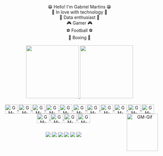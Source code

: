 <div align="center">
😁 Hello! I'm Gabriel Martins 😁 <br>
🤖 In love with technology 🤖 <br>
🎲 Data enthusiast 🎲 <br>
🎮 Gamer 🎮 <br>
⚽ Football ⚽ <br>
🥊 Boxing 🥊
</div>

<br>

<div align="center">
  <a href="https://github.com/GabrielMartinsz">
  <img height="170em" src="https://github-readme-stats.vercel.app/api?username=GabrielMartinsz&show_icons=true&theme=tokyonight&include_all_commits=true&count_private=true"/>
  <img height="170em" src="https://github-readme-stats.vercel.app/api/top-langs/?username=GabrielMartinsz&layout=compact&langs_count=7&theme=tokyonight"/>
</div>
 
<div style="display: inline_block" align="center"><br>
  <img align="center" alt="GM-Linux" height="30" width="40" src="https://cdn.jsdelivr.net/gh/devicons/devicon/icons/linux/linux-original.svg">
  <img align="center" alt="GM-Javascript" height="30" width="40" src="https://cdn.jsdelivr.net/gh/devicons/devicon/icons/javascript/javascript-original.svg">
  <img align="center" alt="GM-NodeJs" height="30" width="40" src="https://cdn.jsdelivr.net/gh/devicons/devicon/icons/nodejs/nodejs-original.svg">
  <img align="center" alt="GM-Python" height="30" width="40" src="https://cdn.jsdelivr.net/gh/devicons/devicon/icons/python/python-original.svg">
  <img align="center" alt="GM-Git" height="30" width="40" src="https://cdn.jsdelivr.net/gh/devicons/devicon/icons/git/git-original.svg">
  <img align="center" alt="GM-MySQL" height="30" width="40" src="https://cdn.jsdelivr.net/gh/devicons/devicon/icons/mysql/mysql-plain.svg">
  <img align="center" alt="GM-PostgreSQL" height="30" width="40" src="https://cdn.jsdelivr.net/gh/devicons/devicon/icons/postgresql/postgresql-plain.svg">
  <img align="center" alt="GM-MongoDB" height="30" width="40" src="https://cdn.jsdelivr.net/gh/devicons/devicon/icons/mongodb/mongodb-original.svg">
  <img align="center" alt="GM-Docker" height="30" width="40" src="https://cdn.jsdelivr.net/gh/devicons/devicon/icons/docker/docker-original.svg">
  <img align="center" alt="GM-Kubernetes" height="30" width="40" src="https://cdn.jsdelivr.net/gh/devicons/devicon/icons/kubernetes/kubernetes-plain.svg">
  <img align="center" alt="GM-Terraform" height="30" width="40" src="https://cdn.jsdelivr.net/gh/devicons/devicon/icons/terraform/terraform-original.svg">
  <img align="center" alt="GM-GitLab" height="30" width="40" src="https://cdn.jsdelivr.net/gh/devicons/devicon/icons/gitlab/gitlab-original.svg">
  <img align="center" alt="GM-VSC" height="30" width="40" src="https://cdn.jsdelivr.net/gh/devicons/devicon/icons/vscode/vscode-original.svg">
  <img align="center" alt="GM-Prometheus" height="30" width="40" src="https://cdn.jsdelivr.net/gh/devicons/devicon/icons/prometheus/prometheus-original.svg">
  <img align="center" alt="GM-AWS" height="30" width="40" src="https://cdn.jsdelivr.net/gh/devicons/devicon/icons/amazonwebservices/amazonwebservices-original.svg">
  <a href="https://picasion.com/"><img align="right" src="https://i.picasion.com/pic92/59f5cb5492f9dc45a8d8ea044308fb69.gif" width="100" height="120" border="0" alt="GM-Gif"</a>
</div>
  
##

<div align="center">
  <a href="#"><img src="https://img.shields.io/badge/website-000000?style=for-the-badge&logo=About.me&logoColor=white"></a>
  <a href="https://www.linkedin.com/in/gabriel-martins999/"><img src="https://img.shields.io/badge/-LinkedIn-%230077B5?style=for-the-badge&logo=linkedin&logoColor=white"></a>
  <a href = "mailto:martinsga999@gmail.com"><img src="https://img.shields.io/badge/Gmail-D14836?style=for-the-badge&logo=gmail&logoColor=white"></a>
  <a href="https://www.duolingo.com/profile/GabrielMar18409"><img src="https://img.shields.io/badge/Duolingo-58CC02?style=for-the-badge&logo=Duolingo&logoColor=white"></a>
  <a href="https://twitter.com/gaamartinsz"><img src="https://img.shields.io/badge/Twitter-1DA1F2?style=for-the-badge&logo=twitter&logoColor=white"></a>
  <a href="https://steamcommunity.com/id/Coxinha1910/"><img src="https://img.shields.io/badge/Steam-000000?style=for-the-badge&logo=steam&logoColor=white"</a>
   
</div>
